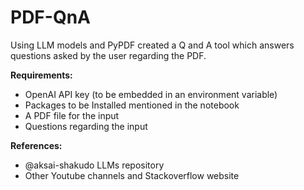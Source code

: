 # PDF-QnA

Using LLM models and PyPDF created a Q and A tool which answers questions asked by the user regarding the PDF. 

**Requirements:**
- OpenAI API key (to be embedded in an environment variable)
- Packages to be Installed mentioned in the notebook
- A PDF file for the input
- Questions regarding the input

**References:**
- @aksai-shakudo LLMs repository
- Other Youtube channels and Stackoverflow website
